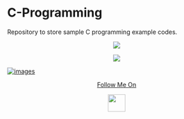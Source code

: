 # C-Programming
Repository to store sample C programming example codes.
</p> 
<p align="center"><img src="https://img.shields.io/badge/Author-adityamangal-green.svg"> 
</p>
<p align="center">
  </a>
  <a href="https://en.wikipedia.org/wiki/C_(programming_language)">
  <code><img src="https://img.shields.io/badge/c%20-%2300599C.svg?&style=for-the-badge&logo=c&logoColor=white"/></code>

![images](https://user-images.githubusercontent.com/68494604/92574944-61a5c180-f2a5-11ea-89d1-4e40be5baa5f.png)
<p align="center">
  Follow Me On
</p>
<p align="center">
  <a href="https://www.instagram.com/adityamangal/">
    <img src="http://clipart-library.com/images_k/instagram-png-transparent/instagram-png-transparent-16.png" width="40" height="40">
    </a>
</p>

